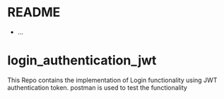 # README

* ...
# login_authentication_jwt
This Repo contains the implementation of Login functionality using JWT authentication token. postman is used to test the functionality 
